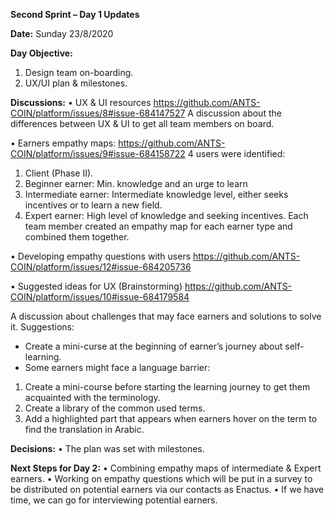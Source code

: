 **Second Sprint – Day 1 Updates**
 	
  **Date:**
Sunday 23/8/2020
 	
  **Day Objective:**
1.	Design team on-boarding.
2.	UX/UI plan & milestones.
 	
  **Discussions:**
•	UX & UI resources
https://github.com/ANTS-COIN/platform/issues/8#issue-684147527
A discussion about the differences between UX & UI to get all team members on board.

•	Earners empathy maps:
https://github.com/ANTS-COIN/platform/issues/9#issue-684158722
4 users were identified:
1.	Client (Phase II).
2.	Beginner earner: Min. knowledge and an urge to learn
3.	Intermediate earner: Intermediate knowledge level, either seeks incentives or to learn a new field.
4.	Expert earner: High level of knowledge and seeking incentives.
Each team member created an empathy map for each earner type and combined them together.

•	Developing empathy questions with users
https://github.com/ANTS-COIN/platform/issues/12#issue-684205736

•	Suggested ideas for UX (Brainstorming)
https://github.com/ANTS-COIN/platform/issues/10#issue-684179584

A discussion about challenges that may face earners and solutions to solve it.
Suggestions:
-	Create a mini-curse at the beginning of earner’s journey about self-learning.
-	Some earners might face a language barrier:
1.	Create a mini-course before starting the learning journey to get them acquainted with the terminology.
2.	Create a library of the common used terms.
3.	Add a highlighted part that appears when earners hover on the term to find the translation in Arabic.

 
 **Decisions:**
•	The plan was set with milestones.

 
 **Next Steps for Day 2:**
•	Combining empathy maps of intermediate & Expert earners.
•	Working on empathy questions which will be put in a survey to be distributed on potential earners via our contacts as Enactus.
•	If we have time, we can go for interviewing potential earners.

